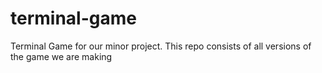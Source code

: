 # terminal-game

Terminal Game for our minor project. This repo consists of all versions of the game we are making
